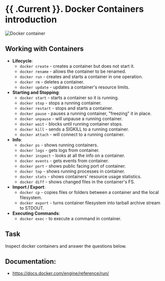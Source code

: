 # {{ .Current }}. Docker Containers introduction

![Docker container](https://miro.medium.com/max/2020/1*bvnHtNKBLONsSdvF4pTMtw.png)

## Working with Containers
- **Lifecycle**:
  - `docker create` - creates a container but does not start it.
  - `docker rename` - allows the container to be renamed.
  - `docker run` - creates and starts a container in one operation.
  - `docker rm` - deletes a container.
  - `docker update` - updates a container's resource limits.
- **Starting and Stopping**:
  - `docker start` - starts a container so it is running.
  - `docker stop` - stops a running container.
  - `docker restart` - stops and starts a container.
  - `docker pause` - pauses a running container, "freezing" it in place.
  - `docker unpause` - will unpause a running container.
  - `docker wait` - blocks until running container stops.
  - `docker kill` - sends a SIGKILL to a running container.
  - `docker attach` - will connect to a running container.
- **Info**:
  - `docker ps` - shows running containers.
  - `docker logs` - gets logs from container.
  - `docker inspect` - looks at all the info on a container.
  - `docker events` - gets events from container.
  - `docker port` - shows public facing port of container.
  - `docker top` - shows running processes in container.
  - `docker stats` - shows containers' resource usage statistics.
  - `docker diff` - shows changed files in the container's FS.
- **Import / Export**:
  - `docker cp` - copies files or folders between a container and the local filesystem.
  - `docker export` - turns container filesystem into tarball archive stream to STDOUT.
- **Executing Commands**:
  - `docker exec` - to execute a command in container.


## Task

Inspect docker containers and answer the questions below.  


## Documentation:
- https://docs.docker.com/engine/reference/run/